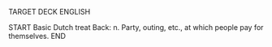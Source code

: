 TARGET DECK
ENGLISH

START
Basic
Dutch treat
Back: n. Party, outing, etc., at which people pay for themselves.
END
